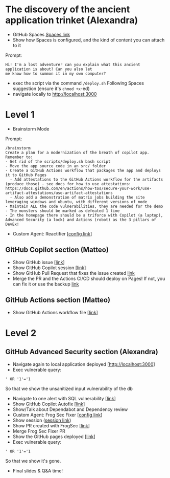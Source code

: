 

# The discovery of the ancient application trinket (Alexandra)

- GitHub Spaces [Spaces link](https://github.com/copilot/spaces/housa/2)
- Show how Spaces is configured, and the kind of content you can attach to it

Prompt:
```
Hi! I'm a lost adventurer can you explain what this ancient application is about? Can you also let
me know how to summon it in my own computer?
```
- exec the script via the command
  ```/deploy.sh```
  Following Spaces suggestion (ensure it's `chmod +x`-ed)
- navigate locally to [http://localhost:3000](http://localhost:3000)

# Level 1

- Brainstorm Mode

Prompt:
```
/brainstorm
Create a plan for a modernization of the breath of copilot app.
Remember to:
- Get rid of the scripts/deploy.sh bash script
- Move the app source code in an src/ folder
- Create a GitHub Actions workflow that packages the app and deploys it to GitHub Pages
  - Add attestations to the GitHub Actions workflow for the artifacts (produce those) - see docs for how to use attestations: https://docs.github.com/en/actions/how-tos/secure-your-work/use-artifact-attestations/use-artifact-attestations
  - Also add a demonstration of matrix jobs building the site leveraging windows and ubuntu, with different versions of node
- Maintain ALL the code vulnerabilities, they are needed for the demo
- The monsters should be marked as defeated 1 time
- In the homepage there should be a triforce with Copilot (a laptop), Advanced Security (a lock) and Actions (robot) as the 3 pillars of DevEx!
```

- Custom Agent: Reactifier [[config link](https://github.com/github-community-projects/breath-of-copilot-universe-2025/blob/main/.github/agents/reactifier.md)]

## GitHub Copilot section (Matteo)

- Show GitHub issue [[link](https://github.com/github-community-projects/breath-of-copilot-universe-2025/issues/24)]
- Show GitHub Copilot session [[link](https://github.com/copilot/tasks/pull/PR_kwDOPmSnws6rzb2N?session_id=2814a809-f401-4f06-8e81-37b51b91847d)]
- Show GitHub Pull Request that fixes the issue created [link](https://github.com/github-community-projects/breath-of-copilot-universe-2025/pull/25)
- Merge the PR and the Actions CI/CD should deploy on Pages! If not, you can fix it or use the backup [link](https://turbo-disco-gze28vk.pages.github.io/)

## GitHub Actions section (Matteo)

- Show GitHub Actions workflow file [[link](https://github.com/github-community-projects/breath-of-copilot-universe-2025/blob/main/.github/workflows/deploy.yml)]

# Level 2

## GitHub Advanced Security section (Alexandra)

- Navigate again to local application deployed [[http://localhost:3000](http://localhost:3000)]
- Exec vulnerable query:

```
' OR '1'='1
```

So that we show the unsanitized input vulnerability of the db
- Navigate to one alert with SQL vulnerability [[link](https://github.com/github-community-projects/breath-of-copilot-universe-2025/security/code-scanning/4)]
- Show GitHub Copilot Autofix [[link](https://github.com/github-community-projects/breath-of-copilot-universe-2025/pull/13)]
- Show/Talk about Dependabot and Dependency review
- Custom Agent: Frog Sec Fixer [[config link](https://github.com/github-community-projects/breath-of-copilot-universe-2025/blob/main/.github/agents/frog-sec-fixer.md)]
- Show session ([session link](https://github.com/copilot/tasks/pull/PR_kwDOPmSnws6wP4SV?session_id=8a5325a6-1bd2-4d2b-b278-40fe301548c4))
- Show PR created with FrogSec [[link](https://github.com/github-community-projects/breath-of-copilot-universe-2025/pull/35)]
- Merge Frog Sec Fixer PR
- Show the GitHub pages deployed [[link](https://github-community-projects.github.io/breath-of-copilot-universe-2025/)]
- Exec vulnerable query:

```
' OR '1'='1
```

So that we show it's gone.
- Final slides & Q&A time!
